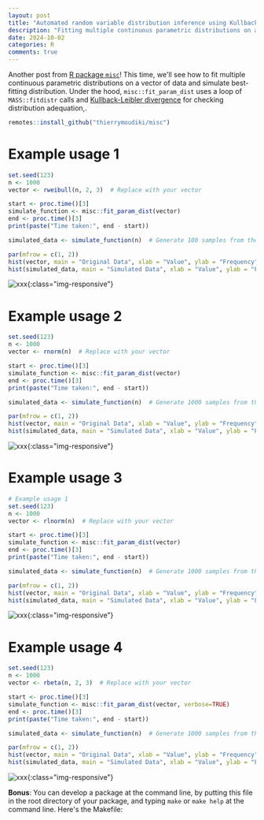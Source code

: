 ```yaml
---
layout: post
title: "Automated random variable distribution inference using Kullback-Leibler divergence and simulating best-fitting distribution"
description: "Fitting multiple continuous parametric distributions on a vector of data, use Kullback-Leibler divergence for checking distribution adequation, and simulate best-fitting distribution"
date: 2024-10-02
categories: R
comments: true
---
```


Another post from [R package `misc`](https://techtonique.github.io/misc/reference/index.html)! This time, we'll see how to fit multiple continuous parametric distributions on a vector of data and simulate best-fitting distribution. Under the hood, `misc::fit_param_dist` uses a loop of `MASS::fitdistr` calls and [Kullback-Leibler divergence](https://dibyaghosh.com/blog/probability/kldivergence.html) for checking distribution adequation,.

```r
remotes::install_github("thierrymoudiki/misc")
```

# Example usage 1

```R
set.seed(123)
n <- 1000
vector <- rweibull(n, 2, 3)  # Replace with your vector

start <- proc.time()[3]
simulate_function <- misc::fit_param_dist(vector)
end <- proc.time()[3]
print(paste("Time taken:", end - start))

simulated_data <- simulate_function(n)  # Generate 100 samples from the best-fit distribution

par(mfrow = c(1, 2))
hist(vector, main = "Original Data", xlab = "Value", ylab = "Frequency")
hist(simulated_data, main = "Simulated Data", xlab = "Value", ylab = "Frequency")
```

![xxx]({{base}}/images/2024-10-02/2024-10-02-image1.png){:class="img-responsive"}  

# Example usage 2

```R
set.seed(123)
n <- 1000
vector <- rnorm(n)  # Replace with your vector

start <- proc.time()[3]
simulate_function <- misc::fit_param_dist(vector)
end <- proc.time()[3]
print(paste("Time taken:", end - start))

simulated_data <- simulate_function(n)  # Generate 1000 samples from the best-fit distribution

par(mfrow = c(1, 2))
hist(vector, main = "Original Data", xlab = "Value", ylab = "Frequency")
hist(simulated_data, main = "Simulated Data", xlab = "Value", ylab = "Frequency")
```

![xxx]({{base}}/images/2024-10-02/2024-10-02-image2.png){:class="img-responsive"}  

# Example usage 3

```R
# Example usage 1
set.seed(123)
n <- 1000
vector <- rlnorm(n)  # Replace with your vector

start <- proc.time()[3]
simulate_function <- misc::fit_param_dist(vector)
end <- proc.time()[3]
print(paste("Time taken:", end - start))

simulated_data <- simulate_function(n)  # Generate 1000 samples from the best-fit distribution

par(mfrow = c(1, 2))
hist(vector, main = "Original Data", xlab = "Value", ylab = "Frequency")
hist(simulated_data, main = "Simulated Data", xlab = "Value", ylab = "Frequency")
```

![xxx]({{base}}/images/2024-10-02/2024-10-02-image3.png){:class="img-responsive"}  

# Example usage 4

```R
set.seed(123)
n <- 1000
vector <- rbeta(n, 2, 3)  # Replace with your vector

start <- proc.time()[3]
simulate_function <- misc::fit_param_dist(vector, verbose=TRUE)
end <- proc.time()[3]
print(paste("Time taken:", end - start))

simulated_data <- simulate_function(n)  # Generate 1000 samples from the best-fit distribution

par(mfrow = c(1, 2))
hist(vector, main = "Original Data", xlab = "Value", ylab = "Frequency")
hist(simulated_data, main = "Simulated Data", xlab = "Value", ylab = "Frequency")
```

![xxx]({{base}}/images/2024-10-02/2024-10-02-image4.png){:class="img-responsive"}  


**Bonus**: You can develop a package at the command line, by putting this file in the root directory of your package, and typing `make` or `make help` at the command line. Here's the Makefile:

<script src="https://gist.github.com/thierrymoudiki/3bd7cfa099aef0c64eb5f91138d8cedb.js"></script>



